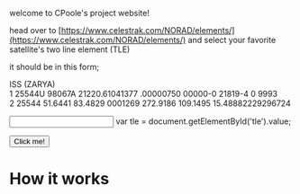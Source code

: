 welcome to CPoole's project website!

head over to [https://www.celestrak.com/NORAD/elements/](https://www.celestrak.com/NORAD/elements/) and select your favorite satellite's two line element (TLE)

it should be in this form;

ISS (ZARYA)             
1 25544U 98067A   21220.61041377  .00000750  00000-0  21819-4 0  9993  
2 25544  51.6441  83.4829 0001269 272.9186 109.1495 15.48882229296724

<input type="text" id="tle" name="tle"/>
var tle = document.getElementById('tle').value;

<!---
<p>Click the button to display a dialog box which will ask for your TLE.</p>
--->

<button onclick="myFunction()">Click me!</button>

<p id="demo"></p>

<script>
function myFunction() {
  //var tle = window.prompt("Paste your TLE: ");
  const myArrLines = tle.split("\n");
  satelliteName = myArrLines[0];
  //catalogNum = myArr[];
  //classification = myArr[];
  window.alert("Your TLE is " + tle + "\n" + "it's name is " + satelliteName);
}
</script>

# How it works
